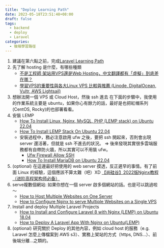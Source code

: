 ```yaml
---
title: "Deploy Learning Path"
date: 2023-05-18T23:51:48+08:00
draft: false
tags:
  - backend
  - deploy
  - Laravel
categories:
  - 後端學習路徑
---
```


1. 建議在第六點之前，完成[Laravel Learning Path](https://jyu1999.com/backendlearningpath/laravel_learning_path/)
2. 先了解 hosting 是什麼，有哪些種類
    - [不是工程師 架站用VPS還是Web Hosting，中文翻譯都有「虛擬」到底差在哪？](https://progressbar.tw/posts/102)
    - [學習VPS的重要性與各大Linux VPS 比較與推薦 (Linode, DigitalOcean, Vultr, AWS Lightsail)
      ](https://progressbar.tw/posts/131)
3. 想辦法開一個 VPS 或 Cloud Host，然後 ssh 進去
   在下面的步驟中，我使用的作業系統主要是 ubuntu，如果你心有餘力的話，最好是也把紅帽系列(CentOS, Rocky)的也部署看看。
4. 安裝 LEMP
    - [How To Install Linux, Nginx, MySQL, PHP (LEMP stack) on Ubuntu 22.04](https://www.digitalocean.com/community/tutorials/how-to-install-linux-nginx-mysql-php-lemp-stack-on-ubuntu-22-04)
    - [How To Install LEMP Stack On Ubuntu 22.04](https://cloudcone.com/docs/article/how-to-install-lemp-stack-on-ubuntu-22-04/)
    - 安裝過程中，務必注意啟用 ufw 之後，要把 ssh 開起來，否則會出現 server 還活著，但就是 ssh 不進去的狀況。 => 後來發現其實很多雲端服務都有自帶防火牆，所以其實可以不用裝 ufw。
        - [Ufw Firewall Allow SSH](https://linuxhint.com/ufw-firewall-allow-ssh/)
        - [How To Install MariaDB on Ubuntu 22.04](https://www.digitalocean.com/community/tutorials/how-to-install-mariadb-on-ubuntu-22-04)
5. (optional) 在這邊最好把使用的 web server 摸透，反正遲早的事情。有了前面 Linux 的經驗，這個應該不算太難（吧）XD
   [【尚硅谷】2022版Nginx教程（进阶高程架构师必备）](https://youtube.com/playlist?list=PLmOn9nNkQxJFKkgL4kqBtbX3J2FHmq8Ib)
6. serve複數個網站: 如果你想在一個 server 啟多個網站的話。也是可以跳過啦～
    - [How to Host Multiple Websites on One Server](https://www.cloudpanel.io/tutorial/how-to-host-multiple-websites-on-one-server/#steps-to-host-multiple-websites-on-one-server--nginx)
    - [How to Configure Nginx to serve Multiple Websites on a Single VPS](https://webdock.io/en/docs/how-guides/shared-hosting-multiple-websites/how-configure-nginx-to-serve-multiple-websites-single-vps)
7. Install and deploy Multiple Laravel Projects
    - [How to Install and Configure Laravel 8 with Nginx (LEMP) on Ubuntu 18.04](https://www.digitalocean.com/community/tutorials/how-to-install-and-configure-laravel-with-lemp-on-ubuntu-18-04)
    - [How to Deploy A Laravel App With Nginx on Ubuntu(LEMP)](https://www.iankumu.com/blog/how-to-deploy-a-laravel-app-on-lemp-stack/)
8. (optional) 研究關於 Deploy 的其他內容，例如 cloud host 的服務（e.g. Laravel 怎麼上傳檔案到 AWS s3）、實務上架站的方式（https, DNS...）、前後端分離...之類的。
